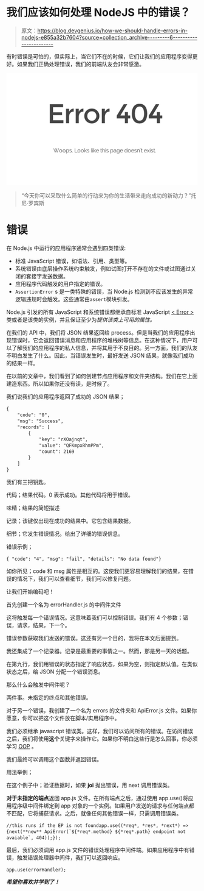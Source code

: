 # 我们应该如何处理 NodeJS 中的错误？

> 原文：<https://blog.devgenius.io/how-we-should-handle-errors-in-nodejs-e855a32b7604?source=collection_archive---------6----------------------->

有时错误是可怕的，但实际上，当它们不在的时候，它们让我们的应用程序变得更好。如果我们正确处理错误，我们的前端队友会非常感激。

![](img/c7e8d3044d9b841aba90cb5b8dd43d61.png)

> “今天你可以采取什么简单的行动来为你的生活带来走向成功的新动力？”托尼·罗宾斯

# 错误

在 Node.js 中运行的应用程序通常会遇到四类错误:

*   标准 JavaScript 错误，如语法、引用、类型等。
*   系统错误由底层操作系统约束触发，例如试图打开不存在的文件或试图通过关闭的套接字发送数据。
*   应用程序代码触发的用户指定的错误。
*   `AssertionError` s 是一类特殊的错误，当 Node.js 检测到不应该发生的异常逻辑违规时会触发。这些通常由`assert`模块引发。

Node.js 引发的所有 JavaScript 和系统错误都继承自标准 JavaScript [< Error >](https://developer.mozilla.org/en-US/docs/Web/JavaScript/Reference/Global_Objects/Error) 类或者是该类的实例，并且保证至少为*提供该类上可用的属性。*

在我们的 API 中，我们将 JSON 结果返回给 process。但是当我们的应用程序出现错误时，它会返回错误消息和应用程序的堆栈树等信息。在这种情况下，用户可以了解我们的应用程序的私人信息，并将其用于不良目的。另一方面，我们的队友不明白发生了什么。因此，当错误发生时，最好发送 JSON 结果，就像我们成功的结果一样。

在以前的文章中，我们看到了如何创建节点应用程序和文件夹结构。我们在它上面建造东西。所以如果你还没有读，是时候了。

我们说我们的应用程序返回了成功的 JSON 结果；

```
{
    "code": "0",
    "msg": "Success",
    "records": [
        {
            "key": "rXOajnqt",
            "value": "QFKmpxRhmPPm",
            "count": 2169
        }
    ]
}
```

我们有三把钥匙。

代码；结果代码。0 表示成功。其他代码将用于错误。

味精；结果的简短描述

记录；该键仅出现在成功的结果中。它包含结果数据。

细节；它发生错误情况。给出了详细的错误信息。

错误示例；

```
{ "code": "4", "msg": "fail", "details": "No data found"}
```

如你所见；code 和 msg 属性是相互的。这使我们更容易理解我们的结果，在错误的情况下，我们可以查看细节，我们可以修复问题。

让我们开始编码吧！

首先创建一个名为 errorHandler.js 的中间件文件

这将触发每一个错误情况。这意味着我们可以控制错误。我们有 4 个参数；错误，请求，结果，下一个。

错误参数获取我们发送的错误。这还有另一个目的，我将在本文后面提到。

我还集成了一个记录器。记录是最重要的事情之一。然而，那是另一天的话题。

在第九行，我们用错误的状态指定了响应状态，如果为空，则指定默认值。在类似状态之后，给 JSON 分配一个错误消息。

那么什么会触发中间件呢？

两件事。未指定的终点和其他错误。

对于另一个错误，我创建了一个名为 errors 的文件夹和 ApiError.js 文件。如果你愿意，你可以把这个文件放在脚本/实用程序中。

我们必须继承 javascript 错误类。这样，我们可以访问所有的错误。在访问错误之后，我们将使用**这个**关键字来操作它。如果你不明白这些行是怎么回事，你必须学习 [OOP](https://developer.mozilla.org/en-US/docs/Learn/JavaScript/Objects/Object-oriented_JS) 。

我们最终可以调用这个函数并返回错误。

用法举例；

在这个例子中；验证数据时，如果 **joi** 抛出错误，用 next 调用错误类。

**对于未指定的端点**返回 app.js 文件。在所有端点之后，通过使用 app.use()将应用程序级中间件绑定到 app 对象的一个实例。如果用户发送的请求与任何端点都不匹配，它将捕获请求。之后，就像任何其他错误一样，只需调用错误类。

```
//this runs if the EP is not foundapp.use((*req*, *res*, *next*) => {next(**new** ApiError(`${*req*.method} ${*req*.path} endpoint not avaiable`, 404));});
```

最后，我们必须调用 app.js 文件的错误处理程序中间件端。如果应用程序中有错误，触发错误处理器中间件，我们可以返回响应。

```
app.use(errorHandler);
```

***希望你喜欢并学到了！***